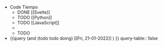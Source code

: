 - Code Tiempo
	- DONE [[Svelte]]
	- TODO [[Python]]
	- TODO [[JavaScript]]
	-
	-
	  TODO
- {{query (and (todo todo doing) [[Fri, 21-01-2022]] ) }}
  query-table:: false